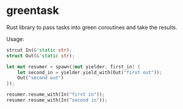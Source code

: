 # greentask

Rust library to pass tasks into green coroutines and take the results.

Usage:
```rust
strcut In(&'static str);
struct Out(&'static str);

let mut resumer = spawn(|mut yielder, first_in| {
    let second_in = yielder.yield_with(Out("first out"));
    Out("second out")
});

resumer.resume_with(In("first in"));
resumer.resume_with(In("second in"));
```
